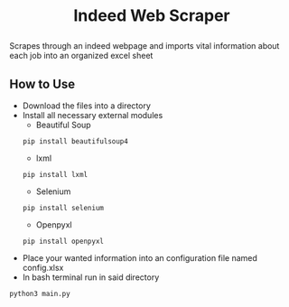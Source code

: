 # <p style="text-align: center;">**Indeed Web Scraper**</p>
Scrapes through an indeed webpage and imports vital information about each job into an organized excel sheet

## How to Use
- Download the files into a directory
- Install all necessary external modules
    - Beautiful Soup
    ```
    pip install beautifulsoup4
    ```
    - lxml
    ```
    pip install lxml
    ```
    - Selenium
    ```
    pip install selenium
    ```
    - Openpyxl
    ```
    pip install openpyxl
    ```
- Place your wanted information into an configuration file named config.xlsx
- In bash terminal run in said directory
```
python3 main.py
```
